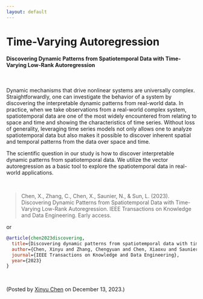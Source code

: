 ```yaml
---
layout: default
---
```


# Time-Varying Autoregression

#### Discovering Dynamic Patterns from Spatiotemporal Data with Time-Varying Low-Rank Autoregression

<br>

Dynamic mechanisms that drive nonlinear systems are universally complex. Straightforwardly, one can investigate the behavior of a system by discovering the interpretable dynamic patterns from real-world data. In practice, when we take observations from a real-world complex system, spatiotemporal data are one of the most widely encountered from relating to space and time and showing the characteristics of time series. Without loss of generality, leveraging time series models not only allows one to analyze spatiotemporal data but also makes it possible to discover inherent spatial and temporal patterns from the data over space and time.

The scientific question in our study is how to discover interpretable dynamic patterns from spatiotemporal data. We utilize the vector autoregression as a basic tool to explore the spatiotemporal data in real-world applications.

<br>

> Chen, X., Zhang, C., Chen, X., Saunier, N., & Sun, L. (2023). Discovering Dynamic Patterns from Spatiotemporal Data with Time-Varying Low-Rank Autoregression. IEEE Transactions on Knowledge and Data Engineering. Early access.

or

```bibtex
@article{chen2023discovering,
  title={Discovering dynamic patterns from spatiotemporal data with time-varying low-rank autoregression},
  author={Chen, Xinyu and Zhang, Chengyuan and Chen, Xiaoxu and Saunier, Nicolas and Sun, Lijun},
  journal={IEEE Transactions on Knowledge and Data Engineering},
  year={2023}
}
```



<br>
<p align="left">(Posted by <a href="https://xinychen.github.io/">Xinyu Chen</a> on December 13, 2023.)</p>
